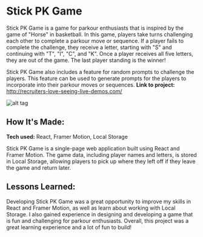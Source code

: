 # Stick PK Game
Stick PK Game is a game for parkour enthusiasts that is inspired by the game of "Horse" in basketball. In this game, players take turns challenging each other to complete a parkour move or sequence. If a player fails to complete the challenge, they receive a letter, starting with "S" and continuing with "T", "I", "C", and "K". Once a player receives all five letters, they are out of the game. The last player standing is the winner!

Stick PK Game also includes a feature for random prompts to challenge the players. This feature can be used to generate prompts for the players to incorporate into their parkour moves or sequences.
**Link to project:** http://recruiters-love-seeing-live-demos.com/

![alt tag](http://placecorgi.com/1200/650)

## How It's Made:

**Tech used:** React, Framer Motion, Local Storage

Stick PK Game is a single-page web application built using React and Framer Motion. The game data, including player names and letters, is stored in Local Storage, allowing players to pick up where they left off if they leave the game and return later.

## Lessons Learned:

Developing Stick PK Game was a great opportunity to improve my skills in React and Framer Motion, as well as learn about working with Local Storage. I also gained experience in designing and developing a game that is fun and challenging for parkour enthusiasts. Overall, this project was a great learning experience and a lot of fun to build!



